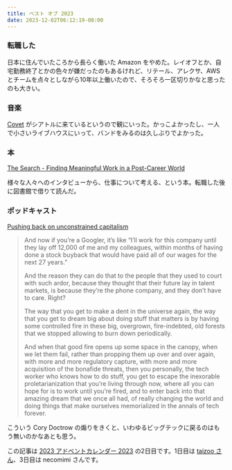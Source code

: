```yaml
---
title: ベスト オブ 2023
date: 2023-12-02T06:12:19-08:00
---
```


### 転職した

日本に住んでいたころから長らく働いた Amazon をやめた。レイオフとか、自宅勤務終了とかの色々が嫌だったのもあるけれど、リテール、アレクサ、AWS とチームを点々としながら10年以上働いたので、そろそろ一区切りかなと思ったのも大きい。

### 音楽

[Covet](https://covettheband.com/) がシアトルに来ているというので観にいった。かっこよかったし、一人で小さいライブハウスにいって、バンドをみるのは久しぶりでよかった。

### 本

[The Search - Finding Meaningful Work in a Post-Career World](https://www.brucefeiler.com/books-articles/the-search/)

様々な人々へのインタビューから、仕事について考える、という本。転職した後に図書館で借りて読んだ。

### ポッドキャスト

[Pushing back on unconstrained capitalism](https://changelog.com/podcast/565)

> And now if you’re a Googler, it’s like “I’ll work for this company until they lay off 12,000 of me and my colleagues, within months of having done a stock buyback that would have paid all of our wages for the next 27 years.”
>
> And the reason they can do that to the people that they used to court with such ardor, because they thought that their future lay in talent markets, is because they’re the phone company, and they don’t have to care. Right?
>
> The way that you get to make a dent in the universe again, the way that you get to dream big about doing stuff that matters is by having some controlled fire in these big, overgrown, fire-indebted, old forests that we stopped allowing to burn down periodically.
>
> And when that good fire opens up some space in the canopy, when we let them fail, rather than propping them up over and over again, with more and more regulatory capture, with more and more acquisition of the bonafide threats, then you personally, the tech worker who knows how to do stuff, you get to escape the inexorable proletarianization that you’re living through now, where all you can hope for is to work until you’re fired, and to enter back into that amazing dream that we once all had, of really changing the world and doing things that make ourselves memorialized in the annals of tech forever.

こういう Cory Doctrow の煽りをきくと、いわゆるビッグテックに戻るのはもう無いのかなあとも思う。


この記事は [2023 アドベントカレンダー 2023](https://adventar.org/calendars/9039) の2日目です。1日目は [taizoo さん](https://copyanddestroy.hatenablog.com/entry/2023/12/01/000000)、3日目は necomimi さんです。


